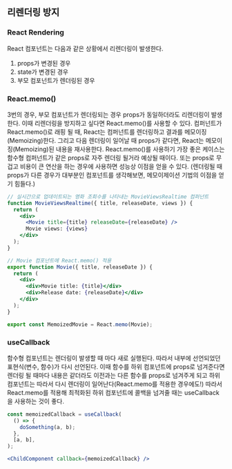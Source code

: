 ## 리렌더링 방지
### React Rendering
React 컴포넌트는 다음과 같은 상황에서 리렌더링이 발생한다.
1. props가 변경된 경우
2. state가 변경된 경우
3. 부모 컴포넌트가 렌더링된 경우

### React.memo()
3번의 경우, 부모 컴포넌트가 렌더링되는 경우 props가 동일하더라도 리렌더링이 발생한다. 이때 리렌더링을 방지하고 싶다면 React.memo()를 사용할 수 있다.
컴퍼넌트가 React.memo()로 래핑 될 때, React는 컴퍼넌트를 렌더링하고 결과를 메모이징(Memoizing)한다. 그리고 다음 렌더링이 일어날 때 props가 같다면, React는 메모이징(Memoizing)된 내용을 재사용한다.
React.memo()를 사용하기 가장 좋은 케이스는 함수형 컴퍼넌트가 같은 props로 자주 렌더링 될거라 예상될 때이다. 또는 props로 무겁고 비용이 큰 연산을 하는 경우에 사용하면 성능상 이점을 얻을 수 있다. (렌더링될 때 props가 다른 경우가 대부분인 컴포넌트를 생각해보면, 메모이제이션 기법의 이점을 얻기 힘들다.)
```jsx
// 실시간으로 업데이트되는 영화 조회수를 나타내는 MovieViewsRealtime 컴퍼넌트
function MovieViewsRealtime({ title, releaseDate, views }) {
  return (
    <div>
      <Movie title={title} releaseDate={releaseDate} />
      Movie views: {views}
    </div>
  );
}

// Movie 컴포넌트에 React.memo() 적용
export function Movie({ title, releaseDate }) {
  return (
    <div>
      <div>Movie title: {title}</div>
      <div>Release date: {releaseDate}</div>
    </div>
  );
}

export const MemoizedMovie = React.memo(Movie);
```


### useCallback
함수형 컴포넌트는 렌더링이 발생할 때 마다 새로 실행된다. 따라서 내부에 선언되었던 표현식(변수, 함수)가 다시 선언된다. 
이때 함수를 하위 컴포넌트에 props로 넘겨준다면 렌더링 될 때마다 내용은 같더라도 이전과는 다른 함수를 props로 넘겨주게 되고 하위 컴포넌트는 따라서 다시 렌더링이 일어난다(React.memo를 적용한 경우에도!)
따라서 React.memo를 적용해 최적화된 하위 컴포넌트에 콜백을 넘겨줄 때는 useCallback을 사용하는 것이 좋다.
```jsx
const memoizedCallback = useCallback(
  () => {
    doSomething(a, b);
  },
  [a, b],
);

<ChildComponent callback={memoizedCallback} />
```
